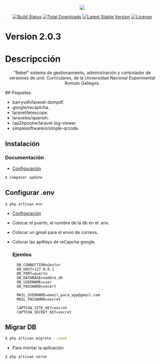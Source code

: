 <p align="center"><a href="https://laravel.com" target="_blank"><img src="https://laravel.com/assets/img/components/logo-laravel.svg"></a></p>

<p align="center">
<a href="https://travis-ci.org/laravel/framework"><img src="https://travis-ci.org/laravel/framework.svg" alt="Build Status"></a>
<a href="https://packagist.org/packages/laravel/framework"><img src="https://poser.pugx.org/laravel/framework/d/total.svg" alt="Total Downloads"></a>
<a href="https://packagist.org/packages/laravel/framework"><img src="https://poser.pugx.org/laravel/framework/v/stable.svg" alt="Latest Stable Version"></a>
<a href="https://packagist.org/packages/laravel/framework"><img src="https://poser.pugx.org/laravel/framework/license.svg" alt="License"></a>
</p>

# Version 2.0.3
# Descripcción
<p align="center">
  "Rebel" sistema de gestionamiento, administración y controlador de versiones de und. Curriculares, de la Universidad Nacional Experimental Romulo Gallegos.
</p>
## Paquetes.
    <ul>
      <li>barryvdh/laravel-dompdf.</li>
      <li>google/recaptcha.</li>
      <li>laravel/telescope.</li>
      <li>laraveles/spanish.</li>
      <li>rap2hpoutre/laravel-log-viewer.</li>
      <li>simplesoftwareio/simple-qrcode.</li>
    </ul>

## Instalación

  ### Documentación

- [Configuración](https://)

```bash
$ composer update
```
## Configurar .env

```bash
$ php artisan env
```
- [Configuración](https://)
- Colocar el puerto, el nombre de la db en el .env.
- Colocar un gmail para el envio de correos.
- Colocar las apiKeys de reCapcha google.
  ### Ejemlos
  
  ```
    DB_CONNECTION=Gestor
    DB_HOST=127.0.0.1
    DB_PORT=puerto
    DB_DATABASE=nombre_db
    DB_USERNAME=user
    DB_PASSWORD=secert

    MAIL_USERNAME=email_para_app@gmail.com
    MAIL_PASSWORD=secret

    CAPTCHA_SITE_KEY=secret
    CAPTCHA_SECRET_KEY=secret

  ```
## Migrar DB

```bash
$ php artisan migrate --seed
```
- Para montar la aplicación.

```bash
$ php artisan serve
```

